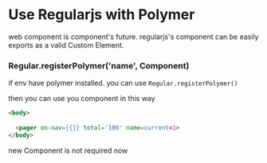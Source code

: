 # Use Regularjs with Polymer

web component is component's future. regularjs's component can be easily exports as a valid Custom Element.


### Regular.registerPolymer('name', Component)


if env have polymer installed. you can use `Regular.registerPolymer()`

then you can use you component in this way 

```html
<body>
  
  <pager on-nav={{}} total='100' name=current=1>
</body>
```


new Component is not required now